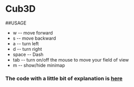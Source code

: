 # Cub3D

##USAGE
- w		-- move forward
- s		-- move backward
- a		-- turn left
- d		-- turn right
- space	-- Dash
- tab	-- turn on/off the mouse to move your field of view
- m		-- show/hide minimap


### The code with a little bit of explanation is [here](https://github.com/yumatsui00/Cub3D/tree/master/explain)
